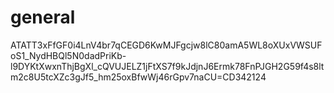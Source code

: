 # general

ATATT3xFfGF0i4LnV4br7qCEGD6KwMJFgcjw8lC80amA5WL8oXUxVWSUFoS1_NydHBQl5N0dadPriKb-l9DYKtXwxnThjBgXl_cQVUJELZ1jFtXS7f9kJdjnJ6Ermk78FnPJGH2G59f4s8ltm2c8U5tcXZc3gJf5_hm25oxBfwWj46rGpv7naCU=CD342124
